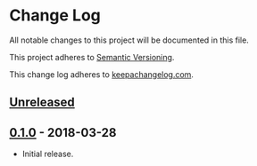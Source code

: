# Change Log

All notable changes to this project will be documented in this file.

This project adheres to [Semantic Versioning](http://semver.org/).

This change log adheres to [keepachangelog.com](http://keepachangelog.com).

## [Unreleased]

## [0.1.0] - 2018-03-28
- Initial release.

[Unreleased]: https://github.com/yuku-t/thyperapp-apolloextcomplete/compare/v0.1.0...HEAD
[0.1.0]: https://github.com/yuku-t/hyperapp-apollo/compare/2134207...v0.1.0
